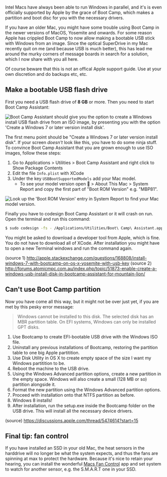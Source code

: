 Intel Macs have always been able to run Windows in parallel, and it's is even officially supported by Apple by the grace of Boot Camp, which makes a partition and boot disc for you with the necessary drivers.

If you have an older Mac, you might have some trouble using Boot Camp in the newer versions of MacOS, Yosemite and onwards. For some reason Apple has crippled Boot Camp to now allow making a bootable USB stick with Windows from an image. Since the optical SuperDrive in my Mac recently quit on me (and because USB is much better), this has lead me around the murky corners of message boards in search for a solution, which I now share with you all here.

<!-- more-->

Of course beware that this is not an offical Apple support guide. Use at your own discretion and do backups etc, etc.

## Make a bootable USB flash drive

First you need a USB flash drive of __8 GB__ or more. Then you need to start Boot Camp Assistant:

![Boot Camp Assistant should give you the option to create a Windows install USB flash drive from an ISO image, by presenting you with the option 'Create a Windows 7 or later version install disk'.](/images/blog/install-windows-on-mac-boot-camp-usb/boot-camp-assistant.png)

The first menu point should be "Create  a Windows 7 or later version install disk". If your screen _doesn't_ look like this, you have to do some ninja stuff. To convince Boot Camp Assistant that you are grown enough to use ISO images, follow these steps:

1. Go to Applications > Utilities > Boot Camp Assistant and right click to Show Package Contents
2. Edit the file `Info.plist` with XCode
3. Under the key `USBBootSupportedModels` add your Mac model.
   - To see your model version open  > About This Mac > System Report and copy the first part of "Boot ROM Version" e.g. "MBP81".

![Look up the 'Boot ROM Version' entry in System Report to find your Mac model version.](/images/blog/install-windows-on-mac-boot-camp-usb/system-report.png)

Finally you have to codesign Boot Camp Assistant or it will crash on run. Open the terminal and run this command:

```bash
$ sudo codesign -fs - /Applications/Utilities/Boot\ Camp\ Assistant.app
```

You might be asked to download a developer tool from Apple, which is fine. You do not have to download all of XCode. After installation you might have to open a new Terminal windows and run the command again.

(source 1) http://apple.stackexchange.com/questions/168808/install-windows-7-with-bootcamp-on-os-x-yosemite-with-usb-key
(source 2) http://forums.atomicmpc.com.au/index.php/topic/51873-enable-create-a-windows-usb-install-disk-in-bootcamp-assistant-for-mountain-lion/

## Can't use Boot Camp partition

Now you have come all this way, but it might not be over just yet, if you are met by this pesky error message:

> Windows cannot be installed to this disk. The selected disk has an MBR partition table. On EFI systems, Windows can only be installed GPT disks.

1. Use Bootcamp to create EFI-bootable USB drive with the Windows ISO file.
2. Uninstall any previous installations of Bootcamp, restoring the partition table to one big Apple partitition.
3. Use Disk Utility in OS X to create empty space of the size I want my Windows partitition to be.
4. Reboot the machine to the USB drive.
5. Using the Windows Advanced partition options, create a new partition in the empty space. Windows will also create a small (128 MB or so) partition alongside it.
6. Format the new partition using the Windows Advanced partition options.
7. Proceed with installation onto that NTFS partition as before.
8. Windows 8 installs!
9. After installation, run the setup.exe inside the Bootcamp folder on the USB drive. This will install all the necessary device drivers.

(source) https://discussions.apple.com/thread/5474614?start=15

## Final tip: fan control

If you have installed an SSD in your old Mac, the heat sensors in the harddrive will no longer be what the system expects, and thus the fans are spinning at max to protect the hardware. Because it's nice to retain your hearing, you can install the wonderful [Macs Fan Control](https://www.dropbox.com/s/zdc40r7zch4mq4m/Screenshot%202015-06-24%2009.47.07.png?dl=0) app and set system to watch for another sensor, e.g. the S.M.A.R.T one in your SSD.
